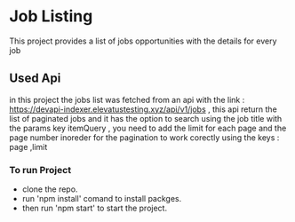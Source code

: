# Job Listing

This project provides a list of jobs opportunities with the details for every job

## Used Api

in this project the jobs list was fetched from an api with the link : https://devapi-indexer.elevatustesting.xyz/api/v1/jobs ,
this api return the list of paginated jobs and it has the option to search using the job title with the params key itemQuery , you need to add the limit for each page and the page number inoreder for the pagination to work corectly using the keys : page ,limit

### To run Project

- clone the repo.
- run 'npm install' comand to install packges.
- then run 'npm start' to start the project.
